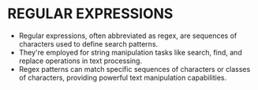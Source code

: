 # REGULAR EXPRESSIONS
* Regular expressions, often abbreviated as regex, are sequences of characters used to define search patterns.
* They're employed for string manipulation tasks like search, find, and replace operations in text processing.
* Regex patterns can match specific sequences of characters or classes of characters, providing powerful text manipulation capabilities.
